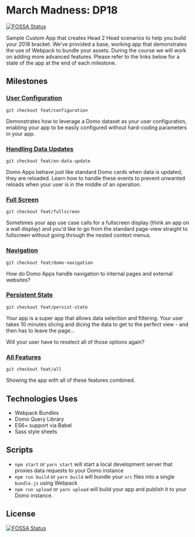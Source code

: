 # March Madness: DP18
[![FOSSA Status](https://app.fossa.io/api/projects/git%2Bgithub.com%2FDomoApps%2Fmarch-madness.svg?type=shield)](https://app.fossa.io/projects/git%2Bgithub.com%2FDomoApps%2Fmarch-madness?ref=badge_shield)


Sample Custom App that creates Head 2 Head scenarios to help you build your 2018 bracket. We've provided
a base, working app that demonstrates the use of Webpack to bundle your assets. During the course we will work
on adding more advanced features. Please refer to the links below for a state of the app at the end of each
milestone.

## Milestones

### [User Configuration](https://github.com/DomoApps/march-madness/tree/feat/configuration)

```git checkout feat/configuration```

Demonstrates how to leverage a Domo dataset as your user configuration, enabling your app to be
easily configured without hard-coding parameters in your app.

### [Handling Data Updates](https://github.com/DomoApps/march-madness/tree/feat/on-data-update)

```git checkout feat/on-data-update```

Domo Apps behave just like standard Domo cards when data is updated, they are reloaded. Learn
how to handle these events to prevent unwanted reloads when your user is in the middle of an operation.

### [Full Screen](https://github.com/DomoApps/march-madness/tree/feat/fullscreen)

```git checkout feat/fullscreen```

Sometimes your app use case calls for a fullscreen display (think an app on a wall display) and you'd 
like to go from the standard page-view straight to fullscreen without going through the nested
context menus.

### [Navigation](https://github.com/DomoApps/march-madness/tree/feat/domo-navigation)

```git checkout feat/domo-navigation```

How do Domo Apps handle navigation to internal pages and external websites? 

### [Persistent State](https://github.com/DomoApps/march-madness/tree/feat/persist-state)

```git checkout feat/persist-state```

Your app is a super app that allows data selection and filtering. Your user takes 10 minutes 
slicing and dicing the data to get to the perfect view - and then has to leave the page...

Will your user have to reselect all of those options again?

### [All Features](https://github.com/DomoApps/march-madness/tree/feat/all)

```git checkout feat/all```

Showing the app with all of these features combined.

## Technologies Uses

* Webpack Bundles
* Domo Query Library
* ES6+ support via Babel
* Sass style sheets

## Scripts

* `npm start` or `yarn start` will start a local development server that proxies data requests to your Domo instance
* `npm run build` or `yarn build` will bundle your `src` files into a single `bundle.js` using Webpack
* `npm run upload` or `yarn upload` will build your app and publish it to your Domo instance.




## License
[![FOSSA Status](https://app.fossa.io/api/projects/git%2Bgithub.com%2FDomoApps%2Fmarch-madness.svg?type=large)](https://app.fossa.io/projects/git%2Bgithub.com%2FDomoApps%2Fmarch-madness?ref=badge_large)